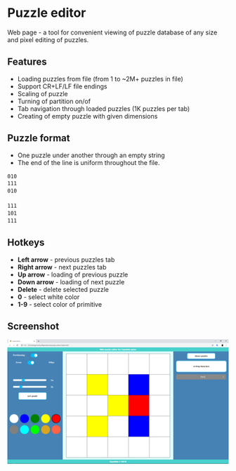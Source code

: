 # Puzzle editor

Web page - a tool for convenient viewing of puzzle database of any size and pixel editing of puzzles.

## Features

- Loading puzzles from file (from 1 to ~2M+ puzzles in file)
- Support CR+LF/LF file endings
- Scaling of puzzle
- Turning of partition on/of
- Tab navigation through loaded puzzles (1K puzzles per tab)
- Creating of empty puzzle with given dimensions

## Puzzle format

- One puzzle under another through an empty string
- The end of the line is uniform throughout the file.

```txt
010
111
010

111
101
111
```

## Hotkeys

- **Left arrow** - previous puzzles tab
- **Right arrow** - next puzzles tab
- **Up arrow** - loading of previous puzzle
- **Down arrow** - loading of next puzzle
- **Delete** - delete selected puzzle
- **0** - select white color
- **1-9** - select color of primitive

## Screenshot

![editor](docs/images/editor.png)
